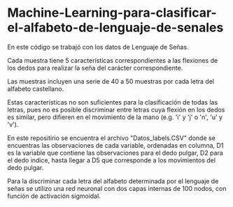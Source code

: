 # Machine-Learning-para-clasificar-el-alfabeto-de-lenguaje-de-senales

En este código se trabajó con los datos de Lenguaje de Señas. 

Cada muestra tiene 5 características correspondientes a las flexiones de los dedos para realizar la seña del carácter correspondiente. 

Las muestras incluyen una serie de 40 a 50 muestras por cada letra del alfabeto castellano. 

Estas características no son suficientes para la clasificación de todas las letras, 
pues no es posible discriminar entre letras cuya flexión en los dedos es similar, pero difieren en el movimiento de la mano (e.g. 'i' y 'j' o 'n', 'u' y 'v').

En este repositirio se encuentra el archivo "Datos_labels.CSV" donde se encuentras las observaciones de cada variable, 
ordenadas en columna, D1 es la variable que contiene las observaciones para el dedo pulgar, D2 para el dedo indice, 
hasta llegar a D5 que corresponde a los movimientos del dedo pulgar.

Para la discriminar cada letra del alfabeto determinada por el lenguaje de señas se utilizo una red neuronal con dos capas internas de 100 nodos, 
con función de activación sigmoidal.
